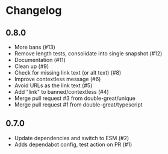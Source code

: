 # Changelog

## 0.8.0

- More bans (#13)
- Remove length tests, consolidate into single snapshot (#12)
- Documentation (#11)
- Clean up (#9)
- Check for missing link text (or alt text) (#8)
- Improve contextless message (#6)
- Avoid URLs as the link text (#5)
- Add "link" to banned/contextless (#4)
- Merge pull request #3 from double-great/unique
- Merge pull request #1 from double-great/typescript

## 0.7.0

- Update dependencies and switch to ESM (#2)
- Adds dependabot config, test action on PR (#1)

